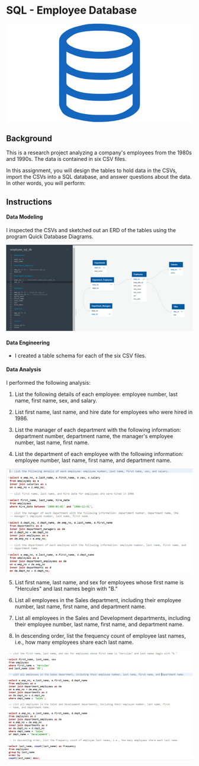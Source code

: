 # SQL - Employee Database

![sql.png](Images/sql.png)

## Background

This is a research project analyzing a company's employees from the 1980s and 1990s. The data is contained in six CSV files.

In this assignment, you will design the tables to hold data in the CSVs, import the CSVs into a SQL database, and answer questions about the data. In other words, you will perform:

## Instructions

#### Data Modeling

I inspected the CSVs and sketched out an ERD of the tables using the program Quick Database Diagrams.

![ERD](Images/ERD.PNG)

#### Data Engineering

* I created a table schema for each of the six CSV files. 

#### Data Analysis

I performed the following analysis:

1. List the following details of each employee: employee number, last name, first name, sex, and salary.

2. List first name, last name, and hire date for employees who were hired in 1986.

3. List the manager of each department with the following information: department number, department name, the manager's employee number, last name, first name.

4. List the department of each employee with the following information: employee number, last name, first name, and department name.

![Analysis 1-4](Images/one_to_four.PNG)

5. List first name, last name, and sex for employees whose first name is "Hercules" and last names begin with "B."

6. List all employees in the Sales department, including their employee number, last name, first name, and department name.

7. List all employees in the Sales and Development departments, including their employee number, last name, first name, and department name.

8. In descending order, list the frequency count of employee last names, i.e., how many employees share each last name.

![Analysis 5-8](Images/five_to_eight.PNG)

